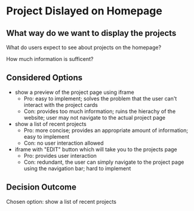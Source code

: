 # Project Dislayed on Homepage 

## What way do we want to display the projects

What do users expect to see about projects on the homepage?

How much information is sufficent?

## Considered Options

* show a preview of the project page using iframe
  * Pro: easy to implement; solves the problem that the user can't interact with the project cards
  * Con: provides too much information; ruins the hierachy of the website; user may not navigate to the actual project page
* show a list of recent projects
  * Pro: more concise; provides an appropriate amount of information; easy to implement
  * Con: no user interaction allowed
* iframe with "EDIT" button which will take you to the projects page
  * Pro: provides user interaction
  * Con: redundant, the user can simply navigate to the project page using the navigation bar; hard to implement

## Decision Outcome

Chosen option: show a list of recent projects

